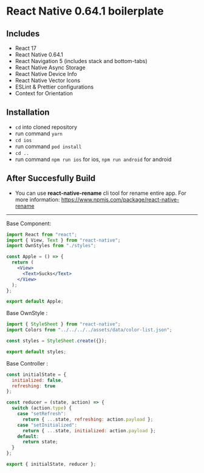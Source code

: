 # React Native 0.64.1 boilerplate

## Includes

- React 17
- React Native 0.64.1
- React Navigation 5 (includes stack and bottom-tabs)
- React Native Async Storage
- React Native Device Info
- React Native Vector Icons
- ESLint & Prettier configurations
- Context for Orientation

## Installation

- `cd` into cloned repository
- run command `yarn`
- `cd ios`
- run command `pod install`
- `cd ..`
- run command `npm run ios` for ios, `npm run android` for android

## After Succesfully Build

- You can use **react-native-rename** cli tool for rename entire app. For more information: https://www.npmjs.com/package/react-native-rename

---

Base Component:

```jsx
import React from "react";
import { View, Text } from "react-native";
import OwnStyles from "./styles";

const Apple = () => {
  return (
    <View>
      <Text>Sucks</Text>
    </View>
  );
};

export default Apple;
```

Base OwnStyle :

```js
import { StyleSheet } from "react-native";
import Colors from "../../../../assets/data/color-list.json";

const styles = StyleSheet.create({});

export default styles;
```

Base Controller :

```js
const initialState = {
  initialized: false,
  refreshing: true
};

const reducer = (state, action) => {
  switch (action.type) {
    case "setRefresh":
      return { ...state, refreshing: action.payload };
    case "setInitialized":
      return { ...state, initialized: action.payload };
    default:
      return state;
  }
};

export { initialState, reducer };
```
